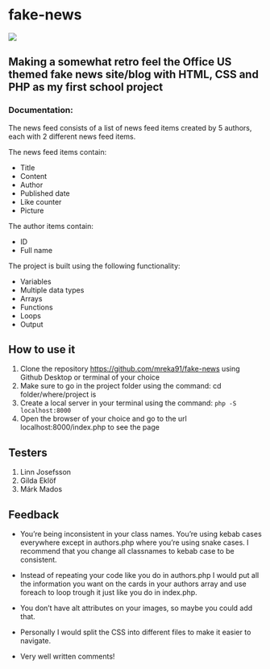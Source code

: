 # fake-news

![](https://media.giphy.com/media/9FW5ShdnPyKd6eCwiA/giphy.gif)

## Making a somewhat retro feel the Office US themed fake news site/blog with HTML, CSS and PHP as my first school project

### Documentation:
The news feed consists of a list of news feed items created by 5 authors, each with 2 different news feed items. 

    
The news feed items contain:

- Title
- Content
- Author
- Published date
- Like counter
- Picture
    
The author items contain:

- ID
- Full name



The project is built using the following functionality:

- Variables
- Multiple data types
- Arrays
-  Functions
- Loops 
- Output


## How to use it
1. Clone the repository https://github.com/mreka91/fake-news using Github Desktop or terminal of your choice
2. Make sure to go in the project folder using the command: cd folder/where/project is
3. Create a local server in your terminal using the command: ```php -S localhost:8000```
4. Open the browser of your choice and go to the url localhost:8000/index.php to see the page

## Testers

1. Linn Josefsson
2. Gilda Eklöf
3. Márk Mados

## Feedback

- You’re being inconsistent in your class names. You’re using kebab cases everywhere except in authors.php where you’re using snake cases. I recommend that you change all classnames to kebab case to be consistent.

- Instead of repeating your code like you do in authors.php I would put all the information you want on the cards in your authors array and use foreach to loop trough it just like you do in index.php.

- You don’t have alt attributes on your images, so maybe you could add that.

-  Personally I would split the CSS into different files to make it easier to navigate.

- Very well written comments!

